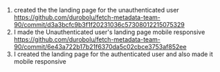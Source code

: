 1. created the the landing page for the unauthenticated user 
https://github.com/durobolu/fetch-metadata-team-90/commit/d3a3bcfc9b3f1f20231036c57308012215075329
2. I made the Unauthenticated user's landing page mobile responsive 
https://github.com/durobolu/fetch-metadata-team-90/commit/6e43a722b17b21f6370da5c02cbce3753af852ee
3. I created the landing page for the authenticated user and also made it mobile responsive

